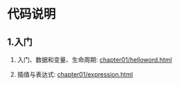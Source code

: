 # 代码说明

## 1.入门

1. 入门、数据和变量、生命周期: [chapter01/helloword.html](chapter01/helloword.html)

2. 插值与表达式: [chapter01/expression.html](chapter01/expression.html)